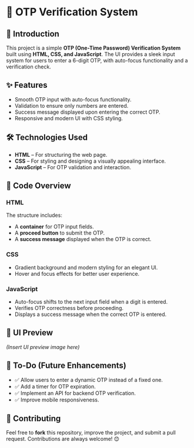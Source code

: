 # 🔢 OTP Verification System

## 🚀 Introduction
This project is a simple **OTP (One-Time Password) Verification System** built using **HTML, CSS, and JavaScript**. The UI provides a sleek input system for users to enter a 6-digit OTP, with auto-focus functionality and a verification check.

## ✨ Features
- Smooth OTP input with auto-focus functionality.
- Validation to ensure only numbers are entered.
- Success message displayed upon entering the correct OTP.
- Responsive and modern UI with CSS styling.

## 🛠 Technologies Used
- **HTML** – For structuring the web page.
- **CSS** – For styling and designing a visually appealing interface.
- **JavaScript** – For OTP validation and interaction.

## 📜 Code Overview
### HTML
The structure includes:
- A **container** for OTP input fields.
- A **proceed button** to submit the OTP.
- A **success message** displayed when the OTP is correct.

### CSS
- Gradient background and modern styling for an elegant UI.
- Hover and focus effects for better user experience.

### JavaScript
- Auto-focus shifts to the next input field when a digit is entered.
- Verifies OTP correctness before proceeding.
- Displays a success message when the correct OTP is entered.

## 🎨 UI Preview
*(Insert UI preview image here)*

## 📌 To-Do (Future Enhancements)
- ✅ Allow users to enter a dynamic OTP instead of a fixed one.
- ✅ Add a timer for OTP expiration.
- ✅ Implement an API for backend OTP verification.
- ✅ Improve mobile responsiveness.

## 🤝 Contributing
Feel free to **fork** this repository, improve the project, and submit a pull request. Contributions are always welcome! 😊
